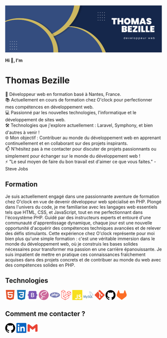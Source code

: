 ![banner](<img/Blue%20Yellow%20Modern%20Creative%20Entrepreneur%20LinkedIn%20Banner%20(1).png>)

**Hi :wave:, I'm**

# Thomas Bezille

🚀 Développeur web en formation basé à Nantes, France.<br>
📚 Actuellement en cours de formation chez O'clock pour perfectionner mes compétences en développement web.<br>
💻 Passionné par les nouvelles technologies, l'informatique et le développement de sites web.<br>
🛠️ Technologies que j'explore actuellement : Laravel, Symphony, et bien d'autres à venir !<br>
🌐 Mon objectif : Contribuer au monde du développement web en apprenant continuellement et en collaborant sur des projets inspirants.<br>
📫 N'hésitez pas à me contacter pour discuter de projets passionnants ou simplement pour échanger sur le monde du développement web !<br>
⚡ "Le seul moyen de faire du bon travail est d'aimer ce que vous faites." - Steve Jobs

<!-- [![Anurag’s github stats](https://github-readme-stats.vercel.app/api?username=Thomas-Bezille)](https://github.com/Thomas-Bezille)
[![Top Langs](https://github-readme-stats.vercel.app/api/top-langs/?username=Thomas-Bezille&layout=compact)](https://github.com/Thomas-Bezille) -->

## Formation

Je suis actuellement engagé dans une passionnante aventure de formation chez O'clock en vue de devenir développeur web spécialisé en PHP. Plongé dans l'univers du code, je me familiarise avec les langages web essentiels tels que HTML, CSS, et JavaScript, tout en me perfectionnant dans l'écosystème PHP. Guidé par des instructeurs experts et entouré d'une communauté d'apprentissage dynamique, chaque jour est une nouvelle opportunité d'acquérir des compétences techniques avancées et de relever des défis stimulants. Cette expérience chez O'clock représente pour moi bien plus qu'une simple formation : c'est une véritable immersion dans le monde du développement web, où je construis les bases solides nécessaires pour transformer ma passion en une carrière épanouissante. Je suis impatient de mettre en pratique ces connaissances fraîchement acquises dans des projets concrets et de contribuer au monde du web avec des compétences solides en PHP.

## Technologies

<a><img src="img/icons/html5-color.svg" width="32px"></a>
<a><img src="img/icons/css3-color.svg" width="32px"></a>
<a><img src="img/icons/bootstrap-color.svg" width="32px"></a>
<a><img src="img/icons/sass-color.svg" width="32px"></a>
<a><img src="img/icons/php-color.svg" width="32px"></a>
<a><img src="img/icons/laravel-color.svg" width="32px"></a>
<a><img src="img/icons/javascript-color.svg" width="32px"></a>
<a><img src="img/icons/mysql-color.svg" width="32px"></a>
<a><img src="img/icons/git-color.svg" width="32px"></a>
<a><img src="img/icons/github.svg" width="32px"></a>
<a><img src="img/icons/gitlab-color.svg" width="32px"></a>

## Comment me contacter ?

<a href="https://github.com/Thomas-Bezille/"><img src="img/icons/github.svg" width="32px"></a>
<a href="https://www.linkedin.com/in/thomas-bezille/"><img src="img/icons/linkedin-color.svg" width="32px"></a>
<a href="mailto:thomas.bezille.pro@gmail.com"><img src="img/icons/gmail-color.svg" width="32px"></a>
